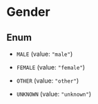 

# Gender

## Enum


* `MALE` (value: `"male"`)

* `FEMALE` (value: `"female"`)

* `OTHER` (value: `"other"`)

* `UNKNOWN` (value: `"unknown"`)



